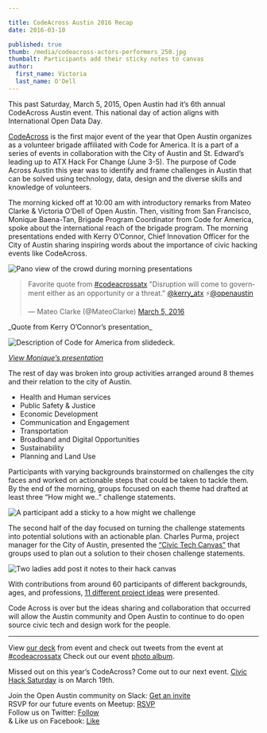 ```yaml
---

title: CodeAcross Austin 2016 Recap
date: 2016-03-10

published: true
thumb: /media/codeacross-actors-performers_250.jpg
thumbalt: Participants add their sticky notes to canvas
author:
  first_name: Victoria
  last_name: O'Dell
---
```


This past Saturday, March 5, 2015, Open Austin had it’s 6th annual CodeAcross Austin event. This national day of action aligns with International Open Data Day.

[CodeAcross](https://www.codeforamerica.org/events/codeacross-2016/) is the first major event of the year that Open Austin organizes as a volunteer brigade affiliated with Code for America. It is a part of a series of events in collaboration with the City of Austin and St. Edward’s leading up to ATX Hack For Change (June 3-5). The purpose of Code Across Austin this year was to identify and frame challenges in Austin that can be solved using technology, data, design and the diverse skills and knowledge of volunteers.

The morning kicked off at 10:00 am with introductory remarks from Mateo Clarke & Victoria O’Dell of Open Austin. Then, visiting from San Francisco, Monique Baena-Tan, Brigade Program Coordinator from Code for America, spoke about the international reach of the brigade program. The morning presentations ended with Kerry O’Connor, Chief Innovation Officer for the City of Austin sharing inspiring words about the importance of civic hacking events like CodeAcross.

![Pano view of the crowd during morning presentations](/media/codeacross-2016-pano.jpg)

<blockquote class="twitter-tweet" data-lang="en"><p lang="en" dir="ltr">Favorite quote from <a href="https://twitter.com/hashtag/codeacrossatx?src=hash">#codeacrossatx</a> &quot;Disruption will come to government either as an opportunity or a threat.&quot; <a href="https://twitter.com/kerry_atx">@kerry_atx</a> ⚡️<a href="https://twitter.com/openaustin">@openaustin</a></p>&mdash; Mateo Clarke (@MateoClarke) <a href="https://twitter.com/MateoClarke/status/706265412795658240">March 5, 2016</a></blockquote>
<script async src="//platform.twitter.com/widgets.js" charset="utf-8"></script>
_Quote from Kerry O’Connor’s presentation_

![Description of Code for America from slidedeck.](/media/cfa-slide.png)

_[View Monique’s presentation](https://docs.google.com/presentation/d/1INnwL4NGuiIFqIl_N_eLJrxKmhxT_hdULH9uCFW7zTw/edit#slide=id.g11c404532b_4_63)_

The rest of day was broken into group activities arranged around 8 themes and their relation to the city of Austin.

- Health and Human services
- Public Safety & Justice
- Economic Development
- Communication and Engagement
- Transportation
- Broadband and Digital Opportunities
- Sustainability
- Planning and Land Use

Participants with varying backgrounds brainstormed on challenges the city faces and worked on actionable steps that could be taken to tackle them. By the end of the morning, groups focused on each theme had drafted at least three “How might we..” challenge statements.

![A participant add a sticky to a how might we challenge](/media/how-might-we.jpg)

The second half of the day focused on turning the challenge statements into potential solutions with an actionable plan. Charles Purma, project manager for the City of Austin, presented the [“Civic Tech Canvas”](http://www.open-austin.org/civic-tech-canvas/) that groups used to plan out a solution to their chosen challenge statements.

![Two ladies add post it notes to their hack canvas](/media/hack-canvas.jpg)

With contributions from around 60 participants of different backgrounds, ages, and professions, [11 different project ideas](https://github.com/open-austin/project-ideas/issues?q=is%3Aopen+is%3Aissue+label%3ACodeAcross2016) were presented.

Code Across is over but the ideas sharing and collaboration that occurred will allow the Austin community and Open Austin to continue to do open source civic tech and design work for the people.

---

View [our deck](https://docs.google.com/presentation/d/1aWNB5wWr9ZIjwvMNEZR2uoGJcK9zDKuFw0_B1JIhFBk/edit#slide=id.g11c5e340a8_0_17) from event and check out tweets from the event at [#codeacrossatx](https://twitter.com/search?q=codeacrossatx&src=typd&lang=en)
Check out our event [photo album](https://www.facebook.com/media/set/?set=a.962504890492340.1073741830.412390968837071&type=1&l=d32fcb860f).


Missed out on this year’s CodeAcross? Come out to our next event.
[Civic Hack Saturday](http://www.meetup.com/Open-Austin/events/228334335/) is on March 19th.


Join the Open Austin community on Slack: [Get an invite](http://slack.open-austin.org/)<br/>
RSVP for our future events on Meetup: [RSVP](http://www.meetup.com/Open-Austin/)<br/>
Follow us on Twitter: [Follow](https://twitter.com/openaustin?lang=en)<br/>
& Like us on Facebook: [Like](https://www.facebook.com/Open-Austin-412390968837071/)
